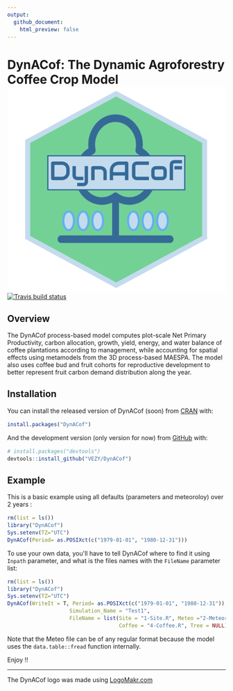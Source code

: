 ```yaml
---
output:
  github_document:
    html_preview: false
---
```


<!-- README.md is generated from README.Rmd. Please edit that file -->


  
# DynACof: The Dynamic Agroforestry Coffee Crop Model <img src="man/figures/logo.png" align="right" />

[![Travis build status](https://travis-ci.org/VEZY/DynACof.svg?branch=master)](https://travis-ci.org/VEZY/DynACof)  

## Overview

The DynACof process-based model computes plot-scale Net Primary Productivity, carbon allocation, growth, yield,
energy, and water balance of coffee plantations according to management, while accounting for spatial effects using
metamodels from the 3D process-based MAESPA. The model also uses coffee bud and fruit cohorts for reproductive
development to better represent fruit carbon demand distribution along the year.

## Installation

You can install the released version of DynACof (soon) from [CRAN](https://CRAN.R-project.org) with:

``` r
install.packages("DynACof")
```

And the development version (only version for now) from [GitHub](https://github.com/) with:

``` r
# install.packages("devtools")
devtools::install_github("VEZY/DynACof")
```
## Example

This is a basic example using all defaults (parameters and meteoroloy) over 2 years :


```r
rm(list = ls())
library("DynACof")
Sys.setenv(TZ="UTC")
DynACof(Period= as.POSIXct(c("1979-01-01", "1980-12-31")))
```

To use your own data, you'll have to tell DynACof where to find it using `Inpath` parameter, and what is the 
files names with the `FileName` parameter list:  

```r
rm(list = ls())
library("DynACof")
Sys.setenv(TZ="UTC")
DynACof(WriteIt = T, Period= as.POSIXct(c("1979-01-01", "1980-12-31")),Inpath = "1-Input/Aquiares/",
                    Simulation_Name = "Test1",
                    FileName = list(Site = "1-Site.R", Meteo ="2-Meteorology.txt", Soil = "3-Soil.R",
                                    Coffee = "4-Coffee.R", Tree = NULL))
```
  
Note that the Meteo file can be of any regular format because the 
model uses the `data.table::fread` function internally.

Enjoy !!

---
The DynACof logo was made using <a href="http://logomakr.com" title="Logo Makr">LogoMakr.com</a> 


